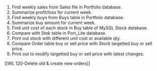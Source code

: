 1. Find weekly sales from Sales file in Portfolio database.
2. Summarize profit/loss for current week.
3. Find weekly buys from Buys table in Portfolio database.
4. Summarize buy amount for current week.
5. Find unit cost of each stock in Buy table of MySQL Stock database.
6.  Compare with Stok table in Port_Lite database.
7. Print out stock with different unit cost or available qty.
8. Compare Order table buy or sell price with Stock targetted buy or sell price.
9. Print out to modify targetted buy or sell price with latest changes.

[[WL 120-Delete old & create new orders]]